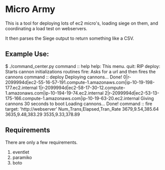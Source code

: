 # Micro Army

This is a tool for deploying lots of ec2 micro's, loading siege on them, and
coordinating a load test on webservers. 

It then parses the Siege output to return something like a CSV.

## Example Use:

$ ./command_center.py 
command :: help
  help:     This menu.
  quit:     RIP
  deploy:   Starts cannon initializations routines
  fire:     Asks for a url and then fires the cannons
command :: deploy
Deploying cannons...  Done!
0|r-2099994d|ec2-55-16-57-191.compute-1.amazonaws.com|ip-10-19-198-177.ec2.internal
1|r-2099994d|ec2-58-17-30-12.compute-1.amazonaws.com|ip-10-194-19-74.ec2.internal
2|r-2099994d|ec2-53-13-175-166.compute-1.amazonaws.com|ip-10-19-63-20.ec2.internal
Giving cannons 30 seconds to boot
Loading cannons...    Done!
command :: fire
  target: 'http://webserver' 
Num_Trans,Elapsed,Tran_Rate
3679,9.54,385.64
3635,9.48,383.29
3535,9.33,378.89

## Requirements

There are only a few requirements.

1. eventlet
2. paramiko
3. boto

